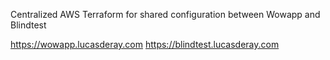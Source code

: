 Centralized AWS Terraform for shared configuration between Wowapp and Blindtest

https://wowapp.lucasderay.com
https://blindtest.lucasderay.com
